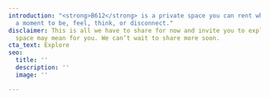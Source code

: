 ```yaml
---
introduction: "<strong>B612</strong> is a private space you can rent when you need
  a moment to be, feel, think, or disconnect."
disclaimer: This is all we have to share for now and invite you to explore what this
  space may mean for you. We can’t wait to share more soon.
cta_text: Explore
seo:
  title: ''
  description: ''
  image: ''

---
```

